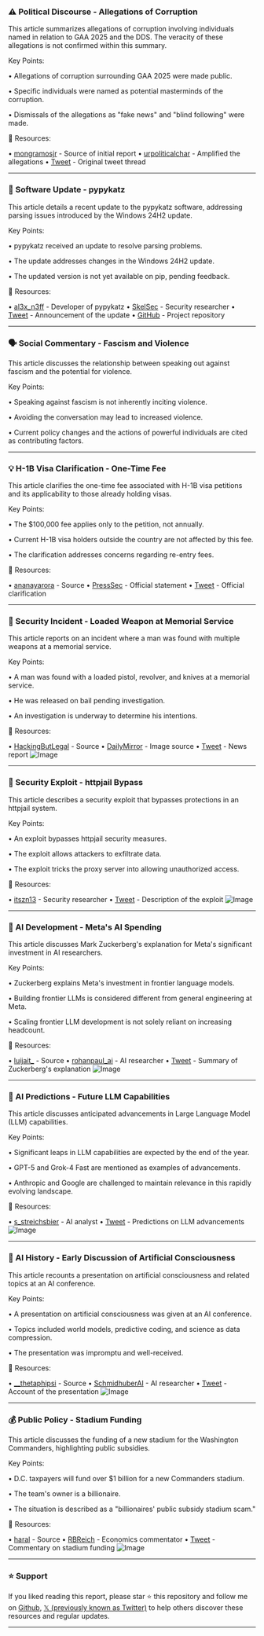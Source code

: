 ### ⚠️ Political Discourse - Allegations of Corruption

This article summarizes allegations of corruption involving individuals named in relation to GAA 2025 and the DDS.  The veracity of these allegations is not confirmed within this summary.

Key Points:

• Allegations of corruption surrounding GAA 2025 were made public.


• Specific individuals were named as potential masterminds of the corruption.


• Dismissals of the allegations as "fake news" and "blind following" were made.



🔗 Resources:

• [mongramosjr](https://x.com/mongramosjr) - Source of initial report
• [urpoliticalchar](https://x.com/urpoliticalchar) - Amplified the allegations
• [Tweet](https://x.com/urpoliticalchar/status/1969722787268009990) - Original tweet thread


---

### 🤖 Software Update - pypykatz

This article details a recent update to the pypykatz software, addressing parsing issues introduced by the Windows 24H2 update.

Key Points:

• pypykatz received an update to resolve parsing problems.


• The update addresses changes in the Windows 24H2 update.


• The updated version is not yet available on pip, pending feedback.


🔗 Resources:

• [al3x_n3ff](https://x.com/al3x_n3ff) - Developer of pypykatz
• [SkelSec](https://x.com/SkelSec) - Security researcher
• [Tweet](https://x.com/SkelSec/status/1968764989201682583) - Announcement of the update
• [GitHub](https://t.co/qZRCcJBviJ) - Project repository


---

### 🗣️ Social Commentary - Fascism and Violence

This article discusses the relationship between speaking out against fascism and the potential for violence.

Key Points:

•  Speaking against fascism is not inherently inciting violence.


• Avoiding the conversation may lead to increased violence.


• Current policy changes and the actions of powerful individuals are cited as contributing factors.


---

### 💡 H-1B Visa Clarification - One-Time Fee

This article clarifies the one-time fee associated with H-1B visa petitions and its applicability to those already holding visas.

Key Points:

• The $100,000 fee applies only to the petition, not annually.


• Current H-1B visa holders outside the country are not affected by this fee.


•  The clarification addresses concerns regarding re-entry fees.


🔗 Resources:

• [ananayarora](https://x.com/ananayarora) - Source
• [PressSec](https://x.com/PressSec) - Official statement
• [Tweet](https://x.com/PressSec/status/1969495900478488745) - Official clarification


---

### 🚨 Security Incident - Loaded Weapon at Memorial Service

This article reports on an incident where a man was found with multiple weapons at a memorial service.

Key Points:

• A man was found with a loaded pistol, revolver, and knives at a memorial service.


• He was released on bail pending investigation.


• An investigation is underway to determine his intentions.


🔗 Resources:

• [HackingButLegal](https://x.com/HackingButLegal) - Source
• [DailyMirror](https://x.com/DailyMirror/status/1969699120467370229/photo/1) - Image source
• [Tweet](https://x.com/HackingButLegal/status/1969701280059638240) - News report
![Image](https://pbs.twimg.com/media/G1Uv7YeW8AAbyXO?format=jpg&name=small)


---

### 🤖 Security Exploit - httpjail Bypass

This article describes a security exploit that bypasses protections in an httpjail system.

Key Points:

• An exploit bypasses httpjail security measures.


• The exploit allows attackers to exfiltrate data.


• The exploit tricks the proxy server into allowing unauthorized access.


🔗 Resources:

• [itszn13](https://x.com/itszn13) - Security researcher
• [Tweet](https://x.com/itszn13/status/1969572494274412984) - Description of the exploit
![Image](https://pbs.twimg.com/amplify_video_thumb/1969572420349804546/img/TsWKJPdsuzAGqT7-.jpg)


---

### 🤖 AI Development - Meta's AI Spending

This article discusses Mark Zuckerberg's explanation for Meta's significant investment in AI researchers.

Key Points:

• Zuckerberg explains Meta's investment in frontier language models.


• Building frontier LLMs is considered different from general engineering at Meta.


•  Scaling frontier LLM development is not solely reliant on increasing headcount.


🔗 Resources:

• [luijait_](https://x.com/luijait_) - Source
• [rohanpaul_ai](https://x.com/rohanpaul_ai) - AI researcher
• [Tweet](https://x.com/rohanpaul_ai/status/1969358690865332234) - Summary of Zuckerberg's explanation
![Image](https://pbs.twimg.com/amplify_video_thumb/1969358073287622662/img/gkV6pJ6odVixwD7p.jpg)


---

### 🚀 AI Predictions - Future LLM Capabilities

This article discusses anticipated advancements in Large Language Model (LLM) capabilities.

Key Points:

• Significant leaps in LLM capabilities are expected by the end of the year.


•  GPT-5 and Grok-4 Fast are mentioned as examples of advancements.


•  Anthropic and Google are challenged to maintain relevance in this rapidly evolving landscape.


🔗 Resources:

• [s_streichsbier](https://x.com/s_streichsbier) - AI analyst
• [Tweet](https://x.com/s_streichsbier/status/1969650524418163089) - Predictions on LLM advancements
![Image](https://pbs.twimg.com/media/G1WatJUbQAEJTfX?format=jpg&name=small)


---

### 🤖 AI History - Early Discussion of Artificial Consciousness

This article recounts a presentation on artificial consciousness and related topics at an AI conference.

Key Points:

• A presentation on artificial consciousness was given at an AI conference.


• Topics included world models, predictive coding, and science as data compression.


• The presentation was impromptu and well-received.


🔗 Resources:

• [__thetaphipsi](https://x.com/__thetaphipsi) - Source
• [SchmidhuberAI](https://x.com/SchmidhuberAI) - AI researcher
• [Tweet](https://x.com/SchmidhuberAI/status/1765769164709371978) - Account of the presentation
![Image](https://pbs.twimg.com/ext_tw_video_thumb/1765766540320788480/pu/img/Do6qc_bCrZ6GnAAu.jpg)


---

### 💰 Public Policy - Stadium Funding

This article discusses the funding of a new stadium for the Washington Commanders, highlighting public subsidies.

Key Points:

•  D.C. taxpayers will fund over $1 billion for a new Commanders stadium.


• The team's owner is a billionaire.


• The situation is described as a "billionaires' public subsidy stadium scam."


🔗 Resources:

• [haral](https://x.com/haral) - Source
• [RBReich](https://x.com/RBReich) - Economics commentator
• [Tweet](https://x.com/RBReich/status/1969476659804852510) - Commentary on stadium funding
![Image](https://pbs.twimg.com/media/FoocRtPXEB4u06A.jpg)


---

### ⭐️ Support

If you liked reading this report, please star ⭐️ this repository and follow me on [Github](https://github.com/Drix10), [𝕏 (previously known as Twitter)](https://x.com/DRIX_10_) to help others discover these resources and regular updates.

---